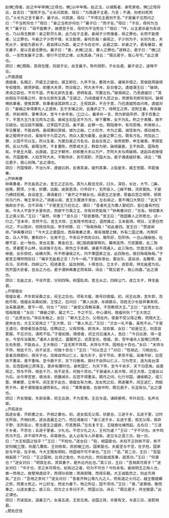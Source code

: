 <!-- { "loadSidebar": true } -->
    赵佛母者，赵之中牟宰佛之母也。佛以中牟叛。赵之法，以城叛者，身死家收。佛之母将论，自言曰：“我死不当。”士长问其故，母曰：“为我通于主君，乃言；不通，则老妇死而已。”士长为之言于襄子，襄子出，问其故，母曰：“不得见主君则不言。”于是襄子见而问之曰：“不当死何也？”母曰：“妾之当死亦何也？”襄子曰：“而子反。”母曰：“子反，母何为当死？”襄子曰：“母不能教子，故使至于反，母何为不当死也？”母曰：“吁，以主君杀妾为有说也，乃以母无教邪！妾之职尽久矣，此乃在于主君。妾闻子少而慢者，母之罪也。长而不能使者，父之罪也。今妾之子少而不慢，长又能使，妾何负哉！妾闻之，子少则为子，长则为友，夫死从子，妾能为君长子，君自择以为臣，妾之子与在论中，此君之臣，非妾之子。君有暴臣，妾无暴子，是以言妾无罪也。襄子曰：“善，夫佛之反，寡人之罪也。”遂释之。君子曰：“佛之母，一言而发襄子之意，使行不迁怒之德，以免其身。”诗云：“既见君子，我心写兮。”此之谓也。
    颂曰：佛既叛，其母任理，将就于论，自言襄子。陈列母职，子长在君，襄子说之，遂释不论。
    △齐威虞姬
    虞姬者，名娟之，齐威王之姬也。威王即位，九年不治，委政大臣，诸侯并侵之。其佞臣周破胡专权擅势，嫉贤妒能，即墨大夫贤，而日毁之，阿大夫不肖，反日誉之。虞姬谓王曰：“破胡，谗谀之臣也，不可不退。齐有北郭先生者，贤明有道，可置左右。”破胡闻之，乃恶虞姬曰：“其幼弱在于闾巷之时，尝与北郭先生通。”王疑之，乃闭虞姬于九层之台，而使有司即穷验问，破胡赂执事者，使竟其罪，执事者诬其辞而上之，王视其辞，不合于意，乃召虞姬而自问焉，虞姬对曰：“妾娟之幸得蒙先人之遗体，生于天壤之闲，去蓬庐之下，侍明王之燕，泥附王着，荐床蔽席，供执埽除，掌奉汤沐，至今十余年矣。之心，冀幸补一言，而为邪臣所挤，湮于百重之下，不意大王乃复见而与之语。妾闻玉石坠泥不为污，柳下覆寒，女不为乱。积之于素雅，故不见疑也。经瓜田不蹑履，过李园不正冠，妾不避，此罪一也。既陷难中，有司受赂，听用邪人，卒见覆冒，不能自明。妾闻寡妇哭城，城为之崩。亡士叹市，市为之罢。诚信发内，感动城市。妾之冤明于白日，虽独号于九层之内，而众人莫为豪厘，此妾之罪二也。既有污名，而加此二罪，义固不可以生。所以生者，为莫白妾之污名也。且自古有之，伯奇放野，申生被患。孝顺至明，反以为残。妾既当死，不复重陈，然愿戒大王，群臣为邪，破胡最甚。王不执政，国殆危矣。于是王大寤，出虞姬，显之于朝市，封即墨大夫以万户，烹阿大夫与周破胡。遂起兵收故侵地，齐国震惧，人知烹阿大夫，不敢饰非，务尽其职，齐国大治。君子谓虞姬好善。诗云：“既见君子，我心则降。”此之谓也。
    颂曰：齐国惰政，不治九年，虞姬讥刺，反害其身。姬列其事，上指皇天，威王觉寤，卒距强秦。
    △齐钟离春
    钟离春者，齐无盐邑之女，宣王之正后也。其为人极丑无双，臼头，深目，长壮，大节，鼻，结喉，肥项，少发，折腰，出胸，皮肤若漆。行年四十，无所容入，嫁不雠，流弃莫执。于是乃拂拭短褐，自诣宣王，谓谒者曰：“妾齐之不雠女也。闻君王之圣德，愿备后宫之埽除，顿首司马门外，唯王幸许之。”谒者以闻，宣王方置酒于渐台，左右闻之，莫不掩口大笑曰：“此天下强颜女子也，岂不异哉！”于是宣王乃召见之，谓曰：“昔者先王为寡人娶妃匹，皆已备有列位矣。今夫人不容于乡里布衣，而欲干万乘之主，亦有何奇能哉？”钟离春对曰：“无有。特窃慕大王之美义耳。”王曰：“虽然，何善？”良久曰：“窃尝善隐。”宣王曰：“隐固寡人之所愿也，试一行之。”言未卒，忽然不见。宣王大惊，立发隐书而读之，退而推之，又未能得。明日，又更召而问之，不以隐对，但扬目衔齿，举手拊膝，曰：“殆哉殆哉！”如此者四。宣王曰：“愿遂闻命。”钟离春对曰：“今大王之君国也，西有衡秦之患，南有强楚之雠，外有二国之难。内聚奸臣，众人不附。春秋四十，壮男不立，不务众子而务众妇。尊所好，忽所恃。一旦山陵崩弛，社稷不定，此一殆也。渐台五重，黄金白玉，琅笼疏翡翠珠玑，幕络连饰，万民罢极，此二殆也。贤者匿于山林，谄谀强于左右，邪伪立于本朝，谏者不得通入，此三殆也。饮酒沈湎，以夜继昼，女乐俳优，纵横大笑。外不修诸侯之礼，内不秉国家之治，此四殆也。故曰殆哉殆哉。”于是宣王喟然而叹曰：“痛乎无盐君之言！乃今一闻。”于是拆渐台，罢女乐，退谄谀，去雕琢，选兵马，实府库，四辟公门，招进直言，延及侧陋。卜择吉日，立太子，进慈母，拜无盐君为后。而齐国大安者，丑女之力也。君子谓钟离春正而有辞。诗云：“既见君子，我心则喜。”此之谓也。
    颂曰：无盐之女，干说齐宣，分别四殆，称国乱烦。宣王从之，四辟公门，遂立太子，拜无盐君。
    △齐宿瘤女
    宿瘤女者，齐东郭采桑之女，闵王之后也。项有大瘤，故号曰宿瘤。初，闵王出游，至东郭，百姓尽观，宿瘤女采桑如故，王怪之，召问曰：“寡人出游，车骑甚众，百姓无少长皆弃事来观，汝采桑道旁，曾不一视，何也？”对曰：“妾受父母教采桑，不受教观大王。”王曰：“此奇女也，惜哉宿瘤！”女曰：“婢妾之职，属之不二，予之不忘，中心谓何，宿瘤何伤？”王大悦之曰：“此贤女也。”命后车载之，女曰：“赖大王之力，父母在内，使妾不受父母之教，而随大王，是奔女也，大王又安用之？”王大惭，曰：“寡人失之。”又曰：“贞女一礼不备，虽死不从。”于是王遣归，使使者加金百镒，往聘迎之，父母惊惶，欲洗沐，加衣裳，女曰：“如是见王，则变容更服，不见识也，请死不往。”于是如故，随使者，闵王归见诸夫人，告曰：“今日出游，得一圣女，今至斥汝属矣。”诸夫人皆怪之，盛服而卫，迟其至也，宿瘤，骇，宫中诸夫人皆掩口而笑，左右失貌，不能自止，王大惭曰：“且无笑不饰耳。夫饰与不饰，固相去十百也。”女曰：“夫饰与不饰，相去千万，尚不足言，何独十百也！”王曰：“何以言之？”对曰：“性相近，习相远也。昔者尧舜桀纣，俱天子也。尧舜自饰以仁义，虽为天子，安于节俭，茅茨不翦，采椽不斫，后宫衣不重采，食不重味。至今数千岁，天下归善焉。桀纣不自饰以仁义，习为苛文，造为高台深池，后宫蹈绮，弄珠玉，意非有餍时也。身死国亡，为天下笑，至今千余岁，天下归恶焉。由是观之，饰与不饰，相去千万，尚不足言，何独十百也。”于是诸夫人皆大惭，闵王大感，立瘤女以为后。出令卑宫室，填池泽，损膳减乐，后宫不得重采。期月之间，化行邻国，诸侯朝之，侵三晋，惧秦楚，立帝号。闵王至于此也，宿瘤女有力焉。及女死之后，燕遂屠齐，闵王逃亡，而弑死于外。君子谓宿瘤女通而有礼。诗云：“菁菁者莪，在彼中阿，既见君子，乐且有仪。”此之谓也。
    颂曰：齐女宿瘤，东郭采桑，闵王出游，不为变常。王召与语，谏辞甚明，卒升后位，名声光荣。
    △齐孤逐女
    孤逐女者，齐即墨之女，齐相之妻也。初，逐女孤无父母，状甚丑，三逐于乡，五逐于里，过时无所容。齐相妇死，逐女造襄王之门，而见谒者曰：“妾三逐于乡，五逐于里，孤无父母，摈弃于野，无所容止，愿当君王之盛颜，尽其愚辞。”左右复于王，王辍食吐哺而起。左右曰：“三逐于乡者，不忠也；五逐于里者，少礼也。不忠少礼之人，王何为遽？”王曰：“子不识也。夫牛鸣而马不应，非不闻牛声也，异类故也。此人必有与人异者矣。遂见与之语三日。始一日，曰：“大王知国之柱乎？”王曰：“不知也。”逐女曰：“柱，相国是也。夫柱不正则栋不安，栋不安则榱堕，则屋几覆矣。王则栋矣，庶民榱也，国家屋也。夫屋坚与不坚，在乎柱。国家安与不安，在乎相。今大王既有明知，而国相不可不审也。”王曰：“诺。”其二日，王曰：“吾国相奚若？”对曰：“王之国相，比目之鱼也，外比内比，然后能成其事，就其功。”王曰：“何谓也？”逐女对曰：“明其左右，贤其妻子，是外比内比也。”其三日，王曰：“吾相其可易乎？”逐女对曰：“中才也，求之未可得也。如有过之者，何为不可也？今则未有。妾闻明王之用人也，推一而用之。故楚用虞邱子，而得孙叔敖；燕用郭隗，而得乐毅。大王诚能厉之，则此可用矣。”王曰：“吾用之柰何？”逐女对曰：“昔者齐桓公尊九九之人，而有道之士归之。越王敬螳螂之怒，而勇士死之。叶公好龙，而龙为暴下。物之所征，固不须顷。”王曰：“善。”遂尊相，敬而事之，以逐女妻之。居三日，四方之士多归于齐，而国以治。诗云：“既见君子，并坐鼓瑟。”此之谓也。
    颂曰：齐逐孤女，造襄王门，女虽五逐，王犹见焉。谈国之政，亦甚有文，与语三日，遂配相君。
    △楚处庄侄
